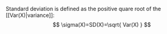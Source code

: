 Standard deviation is defined as the positive quare root of the [[Var(X)|variance]]:
$$
\sigma(X)=SD(X)=\sqrt{ Var(X) }
$$
